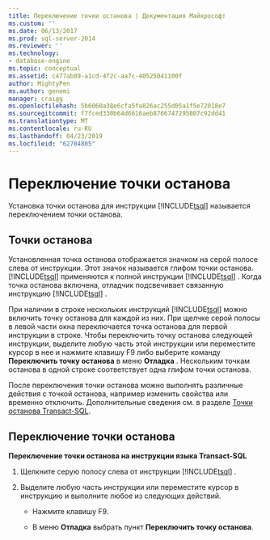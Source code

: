 ```yaml
---
title: Переключение точки останова | Документация Майкрософт
ms.custom: ''
ms.date: 06/13/2017
ms.prod: sql-server-2014
ms.reviewer: ''
ms.technology:
- database-engine
ms.topic: conceptual
ms.assetid: c477ab89-a1cd-4f2c-aa7c-40525041100f
author: MightyPen
ms.author: genemi
manager: craigg
ms.openlocfilehash: 5b6060a38e6cfa5fa826ac255d05a1f5e72018e7
ms.sourcegitcommit: f7fced330b64d6616aeb8766747295807c92dd41
ms.translationtype: MT
ms.contentlocale: ru-RU
ms.lasthandoff: 04/23/2019
ms.locfileid: "62704805"
---
```

# <a name="toggle-a-breakpoint"></a>Переключение точки останова
  Установка точки останова для инструкции [!INCLUDE[tsql](../../includes/tsql-md.md)] называется переключением точки останова.  
  
## <a name="breakpoints"></a>Точки останова  
 Установленная точка останова отображается значком на серой полосе слева от инструкции. Этот значок называется глифом точки останова. [!INCLUDE[tsql](../../includes/tsql-md.md)] применяются к полной инструкции [!INCLUDE[tsql](../../includes/tsql-md.md)] . Когда точка останова включена, отладчик подсвечивает связанную инструкцию [!INCLUDE[tsql](../../includes/tsql-md.md)] .  
  
 При наличии в строке нескольких инструкций [!INCLUDE[tsql](../../includes/tsql-md.md)] можно включить точку останова для каждой из них. При щелчке серой полосы в левой части окна переключается точка останова для первой инструкции в строке. Чтобы переключить точку останова следующей инструкции, выделите любую часть этой инструкции или переместите курсор в нее и нажмите клавишу F9 либо выберите команду **Переключить точку останова** в меню **Отладка** . Нескольким точкам останова в одной строке соответствует одна глифом точки останова.  
  
 После переключения точки останова можно выполнять различные действия с точкой останова, например изменить свойства или временно отключить. Дополнительные сведения см. в разделе [Точки останова Transact-SQL](transact-sql-breakpoints.md).  
  
## <a name="toggle-a-breakpoint"></a>Переключение точки останова  
 **Переключение точки останова на инструкции языка Transact-SQL**  
  
1.  Щелкните серую полосу слева от инструкции [!INCLUDE[tsql](../../includes/tsql-md.md)] .  
  
2.  Выделите любую часть инструкции или переместите курсор в инструкцию и выполните любое из следующих действий.  
  
    -   Нажмите клавишу F9.  
  
    -   В меню **Отладка** выбрать пункт **Переключить точку останова**.  
  
  
